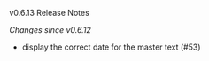 v0.6.13 Release Notes

*Changes since v0.6.12*

- display the correct date for the master text (#53)
